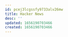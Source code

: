 ```yaml
---
id: pcej3lcgssfy9733alv26mw
title: Hacker News
desc: ''
updated: 1656190703466
created: 1656190703466
---
```


